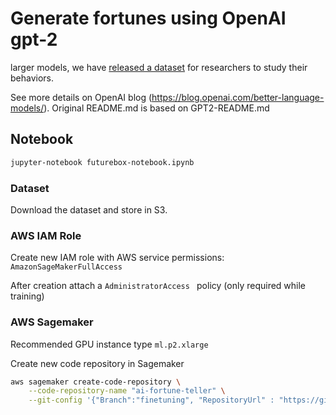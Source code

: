 # Generate fortunes using OpenAI gpt-2

 larger models, we have [released a dataset](https://github.com/openai/gpt-2-output-dataset) for researchers to study their behaviors.

See more details on OpenAI blog (https://blog.openai.com/better-language-models/). Original README.md is based on GPT2-README.md

## Notebook

```bash
jupyter-notebook futurebox-notebook.ipynb
```

### Dataset 

Download the dataset and store in S3. 

### AWS IAM Role 

Create new IAM role with AWS service permissions: ```AmazonSageMakerFullAccess ```

After creation attach a ```AdministratorAccess ``` policy (only required while training)

### AWS Sagemaker

Recommended GPU instance type ```ml.p2.xlarge ```

Create new code repository in Sagemaker

```bash
aws sagemaker create-code-repository \
    --code-repository-name "ai-fortune-teller" \
    --git-config '{"Branch":"finetuning", "RepositoryUrl" : "https://github.com/future-box/fortunes-gpt-2" }'
```

